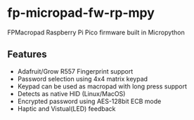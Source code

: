 # fp-micropad-fw-rp-mpy

FPMacropad Raspberry Pi Pico firmware built in Micropython

## Features

- Adafruit/Grow R557 Fingerprint support
- Password selection using 4x4 matrix keypad
- Keypad can be used as macropad with long press support
- Detects as native HID (Linux/MacOS)
- Encrypted password using AES-128bit ECB mode
- Haptic and Vistual(LED) feedback
